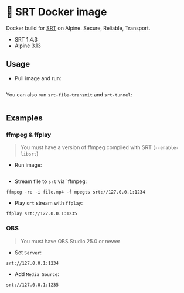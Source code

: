 # 🐳 SRT Docker image
Docker build for [SRT](https://github.com/Haivision/srt) on Alpine. Secure, Reliable, Transport.

- SRT 1.4.3
- Alpine 3.13


## Usage

- Pull image and run:
```

```

You can also run `srt-file-transmit` and `srt-tunnel`:
```

```


## Examples

### ffmpeg & ffplay

> You must have a version of ffmpeg compiled with SRT (`--enable-libsrt`)

- Run image:
```

```

- Stream file to `srt` via `ffmpeg:
```
ffmpeg -re -i file.mp4 -f mpegts srt://127.0.0.1:1234
```

- Play `srt` stream with `ffplay`:
```
ffplay srt://127.0.0.1:1235
```


### OBS

> You must have OBS Studio 25.0 or newer

- Set `Server`:
```
srt://127.0.0.1:1234
```

- Add `Media Source`:
```
srt://127.0.0.1:1235
```
